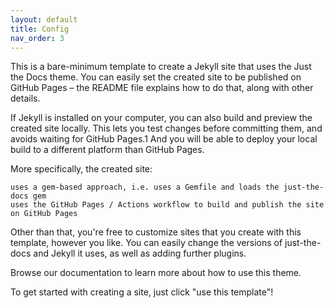 ```yaml
---
layout: default
title: Config
nav_order: 3
---
```


This is a bare-minimum template to create a Jekyll site that uses the Just the Docs theme. You can easily set the created site to be published on GitHub Pages – the README file explains how to do that, along with other details.

If Jekyll is installed on your computer, you can also build and preview the created site locally. This lets you test changes before committing them, and avoids waiting for GitHub Pages.1 And you will be able to deploy your local build to a different platform than GitHub Pages.

More specifically, the created site:

    uses a gem-based approach, i.e. uses a Gemfile and loads the just-the-docs gem
    uses the GitHub Pages / Actions workflow to build and publish the site on GitHub Pages

Other than that, you're free to customize sites that you create with this template, however you like. You can easily change the versions of just-the-docs and Jekyll it uses, as well as adding further plugins.

Browse our documentation to learn more about how to use this theme.

To get started with creating a site, just click "use this template"!
